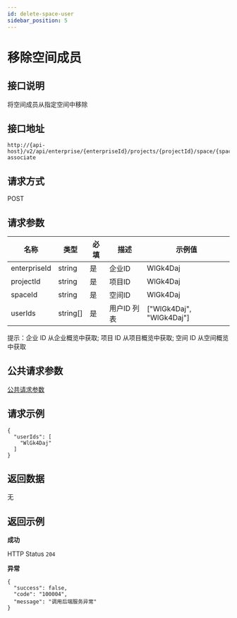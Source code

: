 ```yaml
---
id: delete-space-user
sidebar_position: 5
---
```


# 移除空间成员

## 接口说明

将空间成员从指定空间中移除

## 接口地址

```
http://{api-host}/v2/api/enterprise/{enterpriseId}/projects/{projectId}/space/{spaceId}/un-associate
```

## 请求方式

POST

## 请求参数

| 名称 | 类型 | 必填 | 描述 | 示例值 |
| ---- | ---- | ---- | ---- | ------ |
| enterpriseId | string | 是 | 企业ID | WlGk4Daj |
| projectId | string | 是 | 项目ID | WlGk4Daj |
| spaceId | string | 是 | 空间ID | WlGk4Daj |
| userIds | string[] | 是 | 用户ID 列表 | ["WlGk4Daj", "WlGk4Daj"] |

提示：企业 ID 从企业概览中获取; 项目 ID 从项目概览中获取; 空间 ID 从空间概览中获取

## 公共请求参数

[公共请求参数](../../../open-api#公共请求参数)

## 请求示例

```
{
  "userIds": [
    "WlGk4Daj"
  ]
}
```


## 返回数据

无

## 返回示例

**成功**

HTTP Status `204`

**异常**
```
{
  "success": false,
  "code": "100004",
  "message": "调用后端服务异常"
}
```

